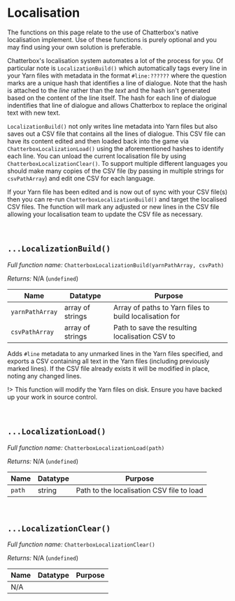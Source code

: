 # Localisation

The functions on this page relate to the use of Chatterbox's native localisation implement. Use of these functions is purely optional and you may find using your own solution is preferable.

Chatterbox's localisation system automates a lot of the process for you. Of particular note is `LocalizationBuild()` which automatically tags every line in your Yarn files with metadata in the format `#line:??????` where the question marks are a unique hash that identifies a line of dialogue. Note that the hash is attached to the _line_ rather than the _text_ and the hash isn't generated based on the content of the line itself. The hash for each line of dialogue indentifies that line of dialogue and allows Chatterbox to replace the original text with new text.

`LocalizationBuild()` not only writes line metadata into Yarn files but also saves out a CSV file that contains all the lines of dialogue. This CSV file can have its content edited and then loaded back into the game via `ChatterboxLocalizationLoad()` using the aforementioned hashes to identify each line. You can unload the current localisation file by using `ChatterboxLocalizationClear()`. To support multiple different languages you should make many copies of the CSV file (by passing in multiple strings for `csvPathArray`) and edit one CSV for each language.

If your Yarn file has been edited and is now out of sync with your CSV file(s) then you can re-run `ChatterboxLocalizationBuild()` and target the localised CSV files. The function will mark any adjusted or new lines in the CSV file allowing your localisation team to update the CSV file as necessary.

&nbsp;

## `...LocalizationBuild()`

_Full function name:_ `ChatterboxLocalizationBuild(yarnPathArray, csvPath)`

_Returns:_ N/A (`undefined`)

|Name           |Datatype        |Purpose                                               |
|---------------|----------------|------------------------------------------------------|
|`yarnPathArray`|array of strings|Array of paths to Yarn files to build localisation for|
|`csvPathArray` |array of strings|Path to save the resulting localisation CSV to        |

Adds `#line` metadata to any unmarked lines in the Yarn files specified, and exports a CSV containing all text in the Yarn files (including previously marked lines). If the CSV file already exists it will be modified in place, noting any changed lines.

!> This function will modify the Yarn files on disk. Ensure you have backed up your work in source control.

&nbsp;

## `...LocalizationLoad()`

_Full function name:_ `ChatterboxLocalizationLoad(path)`

_Returns:_ N/A (`undefined`)

|Name  |Datatype|Purpose                                  |
|------|--------|-----------------------------------------|
|`path`|string  |Path to the localisation CSV file to load|

&nbsp;

## `...LocalizationClear()`

_Full function name:_ `ChatterboxLocalizationClear()`

_Returns:_ N/A (`undefined`)

|Name|Datatype|Purpose|
|----|--------|-------|
|N/A |        |       |